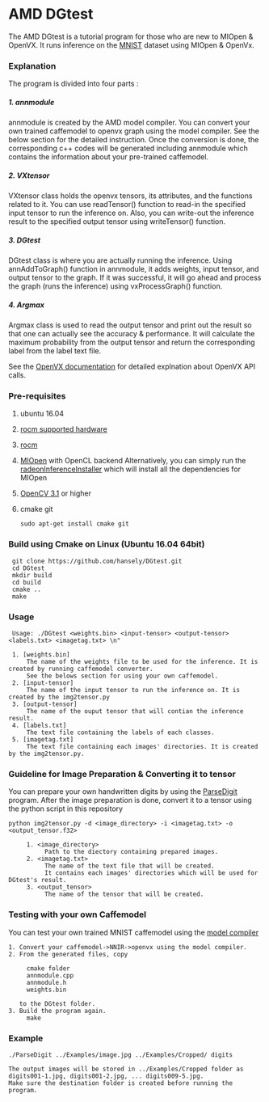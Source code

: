 # AMD DGtest

The AMD DGtest is a tutorial program for those who are new to MIOpen & OpenVX. It runs inference on the [MNIST](http://yann.lecun.com/exdb/mnist/) dataset using MIOpen & OpenVx.

### Explanation
The program is divided into four parts :

##### 1. annmodule

annmodule is created by the AMD model compiler. You can convert your own trained caffemodel to openvx graph using the model   compiler. See the below section for the detailed instruction.
Once the conversion is done, the corresponding c++ codes will be generated including annmodule which contains the information about your pre-trained caffemodel.

##### 2. VXtensor

VXtensor class holds the openvx tensors, its attributes, and the functions related to it.
You can use readTensor() function to read-in the specified input tensor to run the inference on.
Also, you can write-out the inference result to the specified output tensor using writeTensor() function.

##### 3. DGtest

DGtest class is where you are actually running the inference.
Using annAddToGraph() function in annmodule, it adds weights, input tensor, and output tensor to the graph.
If it was successful, it will go ahead and process the graph (runs the inference) using vxProcessGraph() function.

##### 4. Argmax

Argmax class is used to read the output tensor and print out the result so that one can actually see the accuracy & performance. 
It will calculate the maximum probability from the output tensor and return the corresponding label from the label text file.

See the [OpenVX documentation](https://www.khronos.org/registry/OpenVX/specs/1.0/html/index.html) for detailed explnation about OpenVX API calls.

### Pre-requisites
1. ubuntu 16.04
2. [rocm supported hardware](https://rocm.github.io/hardware.html)
3. [rocm](https://github.com/RadeonOpenCompute/ROCm#installing-from-amd-rocm-repositories)
4. [MIOpen](https://github.com/ROCmSoftwarePlatform/MIOpen) with OpenCL backend
   Alternatively, you can simply run the [radeonInferenceInstaller](https://github.com/kiritigowda/help/tree/master/radeonInferenceInstaller#installer) which will install all the dependencies for MIOpen
5. [OpenCV 3.1](https://opencv.org/opencv-3-1.html) or higher
6. cmake git

       sudo apt-get install cmake git

### Build using Cmake on Linux (Ubuntu 16.04 64bit)
     git clone https://github.com/hansely/DGtest.git
     cd DGtest
     mkdir build
     cd build
     cmake ..
     make

### Usage
     Usage: ./DGtest <weights.bin> <input-tensor> <output-tensor> <labels.txt> <imagetag.txt> \n"
     
     1. [weights.bin]
         The name of the weights file to be used for the inference. It is created by running caffemodel converter.
         See the belows section for using your own caffemodel.
     2. [input-tensor]
         The name of the input tensor to run the inference on. It is created by the img2tensor.py
     3. [output-tensor]
         The name of the ouput tensor that will contian the inference result.
     4. [labels.txt]
         The text file containing the labels of each classes.
     5. [imagetag.txt]
         The text file containing each images' directories. It is created by the img2tensor.py. 
            
### Guideline for Image Preparation & Converting it to tensor
You can prepare your own handwritten digits by using the [ParseDigit](https://github.com/hansely/ParseDigit) program.
After the image preparation is done, convert it to a tensor using the python script in this repository

    python img2tensor.py -d <image_directory> -i <imagetag.txt> -o <output_tensor.f32>
         
         1. <image_directory>
              Path to the diectory containing prepared images.
         2. <imagetag.txt>
              The name of the text file that will be created.
              It contains each images' directories which will be used for DGtest's result.
         3. <output_tensor>
              The name of the tensor that will be created.
     
### Testing with your own Caffemodel

You can test your own trained MNIST caffemodel using the [model compiler](https://github.com/GPUOpen-ProfessionalCompute-Libraries/amdovx-modules/tree/develop/utils/model_compiler)
    
    1. Convert your caffemodel->NNIR->openvx using the model compiler.
    2. From the generated files, copy 
        
         cmake folder
         annmodule.cpp
         annmodule.h
         weights.bin
         
       to the DGtest folder.
    3. Build the program again.
         make
         
### Example
    ./ParseDigit ../Examples/image.jpg ../Examples/Cropped/ digits
    
    The output images will be stored in ../Examples/Cropped folder as digits001-1.jpg, digits001-2.jpg, ... digits009-5.jpg.
    Make sure the destination folder is created before running the program.
   
